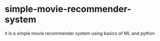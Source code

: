 # simple-movie-recommender-system
it is a simple movie recommender system using basics of ML and python
